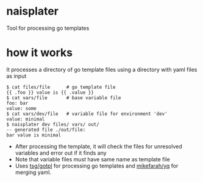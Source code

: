 naisplater
==========

Tool for processing go templates

# how it works

It processes a directory of go template files using a directory with yaml files as input

```
$ cat files/file      # go template file
{{ .foo }} value is {{ .value }}
$ cat vars/file       # base variable file
foo: bar
value: some
$ cat vars/dev/file   # variable file for environment 'dev'
value: minimal
$ naisplater dev files/ vars/ out/
-- generated file ./out/file:
bar value is minimal 
```

- After processing the template, it will check the files for unresolved variables and error out if it finds any
- Note that variable files _must_ have same name as template file
- Uses [tsg/gotpl](https://github.com/tsg/gotpl) for processing go templates and [mikefarah/yq](https://github.com/mikefarah/yq) for merging yaml.

